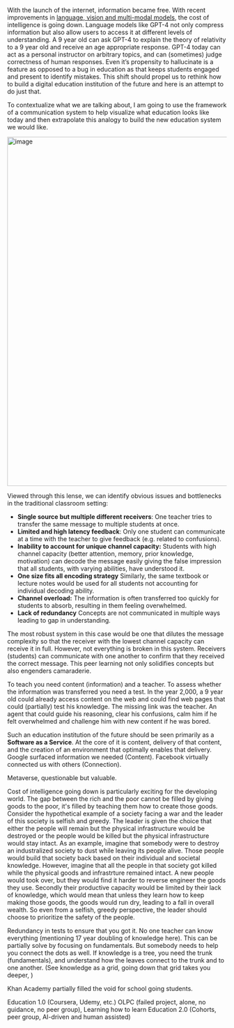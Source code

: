 With the launch of the internet, information became free. With recent improvements in [language, vision and multi-modal models](https://openai.com/research/overview), the cost of intelligence is going down. 
Language models like GPT-4 not only compress information but also allow users to access it at different levels of understanding. 
A 9 year old can ask GPT-4 to explain the theory of relativity to a 9 year old and receive an age appropriate response. 
GPT-4 today can act as a personal instructor on arbitrary topics, and can (sometimes) judge correctness of human responses. 
Even it’s propensity to hallucinate is a feature as opposed to a bug in education as that keeps students engaged and present 
to identify mistakes. This shift should propel us to rethink how to build a digital education institution of the future 
and here is an attempt to do just that. 

To contextualize what we are talking about, I am going to use the framework of a communication system to help visualize what education looks like today and then extrapolate this analogy to build the new education system we would like. 

<img width="802" alt="image" src="https://github.com/samee99/samee99.github.io/assets/53830393/f9b2256c-f77b-42cc-9ca9-14e3342033f6">

Viewed through this lense, we can identify obvious issues and bottlenecks in the traditional classroom setting: 

* **Single source but multiple different receivers**: One teacher tries to transfer the same message to multiple students at once.   
* **Limited and high latency feedback**: Only one student can communicate at a time with the teacher to give feedback (e.g. related to confusions). 
* **Inability to account for unique channel capacity:** Students with high channel capacity (better attention, memory, prior knowledge, motivation) can decode the message easily giving the false impression that all students, with varying abilities, have understood it. 
* **One size fits all encoding strategy** Similarly, the same textbook or lecture notes would be used for all students not accounting for individual decoding ability. 
* **Channel overload:** The information is often transferred too quickly for students to absorb, resulting in them feeling overwhelmed.  
* **Lack of redundancy** Concepts are not communicated in multiple ways leading to gap in understanding. 

The most robust system in this case would be one that dilutes the message complexity so that the receiver with the lowest channel capacity can receive it in full. However, not everything is broken in this system. Receivers (students) can communicate with one another to confirm that they received the correct message. This peer learning not only solidifies concepts but also engenders camaraderie. 

To teach you need content (information) and a teacher. To assess whether the information was transferred you need a test. 
In the year 2,000, a 9 year old could already access content on the web and 
could find web pages that could (partially) test his knowledge. 
The missing link was the teacher. 
An agent that could guide his reasoning, clear his confusions, calm him if he felt overwhelmed and challenge him 
with new content if he was bored.

Such an education institution of the future should be seen primarily as a **Software as a Service**. At the core of it is content, delivery of that content, and the creation of an environment that optimally enables that delivery. Google surfaced information we needed (Content). Facebook virtually connected us with others (Connection). 

Metaverse, questionable but valuable. 

Cost of intelligence going down is particularly exciting for the developing world. The gap between the rich and the poor cannot be filled by giving goods to the poor, it's filled by teaching them how to create those goods. Consider the hypothetical example of a society facing a war and the leader of this society is selfish and greedy. The leader is given the choice that either the people will remain but the physical infrastructure would be destroyed or the people would be killed but the physical infrastructure would stay intact. As an example, imagine that somebody were to destroy an industralized society to dust while leaving its people alive. Those people would build that society back based on their individual and societal knowledge. However, imagine that all the people in that society got killed while the physical goods and infrastrture remained intact. A new people would took over, but they would find it harder to reverse engineer the goods they use. Secondly their productive capacity would be limited by their lack of knowledge, which would mean that unless they learn how to keep making those goods, the goods would run dry, leading to a fall in overall wealth. So even from a selfish, greedy perspective, the leader should choose to prioritize the safety of the people. 

Redundancy in tests to ensure that you got it. 
No one teacher can know everything (mentioning 17 year doubling of knowledge here). 
This can be partially solve by focusing on fundamentals. 
But somebody needs to help you connect the dots as well. 
If knowledge is a tree, you need the trunk (fundamentals), 
and understand how the leaves connect to the trunk and to one another. 
(See knowledge as a grid, going down that grid takes you deeper, ) 

Khan Academy partially filled the void for school going students. 

Education 1.0 (Coursera, Udemy, etc.)
OLPC (failed project, alone, no guidance, no peer group), 
Learning how to learn
Education 2.0 (Cohorts, peer group, AI-driven and human assisted)


